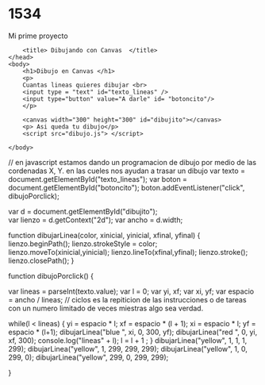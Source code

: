 # 1534
Mi prime proyecto 
<!DOCTYPE html>
<html>
    <head>
        <meta charset="utf-8">
    
        <title> Dibujando con Canvas  </title>
    </head>
    <body>
        <h1>Dibujo en Canvas </h1>
        <p>
        Cuantas lineas quieres dibujar <br>
        <input type = "text" id="texto_lineas" />
        <input type="button" value="A darle" id= "botoncito"/>
        </p>
        
        <canvas width="300" height="300" id="dibujito"></canvas>
        <p> Asi queda tu dibujo</p>
        <script src="dibujo.js"> </script>

    </body>
</html>

// en javascript estamos dando un programacion de dibujo por medio de las cordenadas X, Y. en las cueles nos ayudan a trasar un dibujo 
var texto = document.getElementById("texto_lineas");
var boton = document.getElementById("botoncito");
boton.addEventListener("click", dibujoPorclick);

var d = document.getElementById("dibujito");    
var lienzo = d.getContext("2d");
var ancho = d.width; 

function dibujarLinea(color, xinicial, yinicial, xfinal, yfinal) 
{
    lienzo.beginPath();
    lienzo.strokeStyle = color;
    lienzo.moveTo(xinicial,yinicial); 
    lienzo.lineTo(xfinal,yfinal);
    lienzo.stroke();
    lienzo.closePath(); 
}

function dibujoPorclick()
{
 
 var lineas = parseInt(texto.value);
 var l = 0; 
 var yi, xf; 
 var xi, yf;
 var espacio = ancho / lineas; 
  // ciclos es la repiticion de las instrucciones o de tareas con un numero limitado de veces miestras algo sea verdad. 

 while(l < lineas)
 { 
    yi = espacio * l;
    xf = espacio * (l + 1);
    xi = espacio * l;
    yf = espacio * (l+1); 
    dibujarLinea("blue ", xi, 0, 300, yf);
    dibujarLinea("red ", 0, yi, xf, 300);
    console.log("lineas" + l);
    l = l + 1 ; 
 }
 dibujarLinea("yellow", 1, 1, 1, 299);
 dibujarLinea("yellow", 1, 299, 299, 299);
 dibujarLinea("yellow", 1, 0, 299, 0);
 dibujarLinea("yellow", 299, 0, 299, 299);

    
    
}
